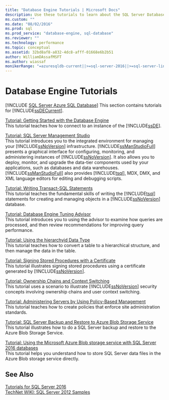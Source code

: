 ```yaml
---
title: "Database Engine Tutorials | Microsoft Docs"
description: Use these tutorials to learn about the SQL Server Database Engine, including getting started and using the SQL Server Management Studio.
ms.custom: ""
ms.date: "08/02/2016"
ms.prod: sql
ms.prod_service: "database-engine, sql-database"
ms.reviewer: ""
ms.technology: performance
ms.topic: conceptual
ms.assetid: 32bd8af8-a832-4dc8-afff-01668e6b2b51
author: WilliamDAssafMSFT
ms.author: wiassaf
monikerRange: "=azuresqldb-current||>=sql-server-2016||>=sql-server-linux-2017||=azuresqldb-mi-current"
---
```

# Database Engine Tutorials
[!INCLUDE [SQL Server Azure SQL Database](../includes/applies-to-version/sql-asdb.md)]
This section contains tutorials for [!INCLUDE[ssDECurrent](../includes/ssdecurrent-md.md)].  
  
[Tutorial: Getting Started with the Database Engine](../relational-databases/tutorial-getting-started-with-the-database-engine.md)  
This tutorial teaches how to connect to an instance of the [!INCLUDE[ssDE](../includes/ssde-md.md)].  
  
[Tutorial: SQL Server Management Studio](../ssms/quickstarts/ssms-connect-query-sql-server.md)  
This tutorial introduces you to the integrated environment for managing your [!INCLUDE[ssNoVersion](../includes/ssnoversion-md.md)] infrastructure. [!INCLUDE[ssManStudioFull](../includes/ssmanstudiofull-md.md)] presents a graphical interface for configuring, monitoring, and administering instances of [!INCLUDE[ssNoVersion](../includes/ssnoversion-md.md)]. It also allows you to deploy, monitor, and upgrade the data-tier components used by your applications, such as databases and data warehouses. [!INCLUDE[ssManStudioFull](../includes/ssmanstudiofull-md.md)] also provides [!INCLUDE[tsql](../includes/tsql-md.md)], MDX, DMX, and XML language editors for editing and debugging scripts.  
  
[Tutorial: Writing Transact-SQL Statements](../t-sql/tutorial-writing-transact-sql-statements.md)  
This tutorial teaches the fundamental skills of writing the [!INCLUDE[tsql](../includes/tsql-md.md)] statements for creating and managing objects in a [!INCLUDE[ssNoVersion](../includes/ssnoversion-md.md)] database.  
  
[Tutorial: Database Engine Tuning Advisor](../tools/dta/tutorial-database-engine-tuning-advisor.md)  
This tutorial introduces you to using the advisor to examine how queries are processed, and then review recommendations for improving query performance.  
  
[Tutorial: Using the hierarchyid Data Type](../relational-databases/tables/tutorial-using-the-hierarchyid-data-type.md)  
This tutorial teaches how to convert a table to a hierarchical structure, and then manage the data in the table.  
  
[Tutorial: Signing Stored Procedures with a Certificate](../relational-databases/tutorial-signing-stored-procedures-with-a-certificate.md)  
This tutorial illustrates signing stored procedures using a certificate generated by [!INCLUDE[ssNoVersion](../includes/ssnoversion-md.md)].  
  
[Tutorial: Ownership Chains and Context Switching](../relational-databases/tutorial-ownership-chains-and-context-switching.md)  
This tutorial uses a scenario to illustrate [!INCLUDE[ssNoVersion](../includes/ssnoversion-md.md)] security concepts involving ownership chains and user context switching.  
  
[Tutorial: Administering Servers by Using Policy-Based Management](../relational-databases/policy-based-management/tutorial-administering-servers-by-using-policy-based-management.md)  
This tutorial teaches how to create policies that enforce site administration standards.  
  
[Tutorial: SQL Server Backup and Restore to Azure Blob Storage Service](~/relational-databases/tutorial-sql-server-backup-and-restore-to-azure-blob-storage-service.md)  
This tutorial illustrates how to do a SQL Server backup and restore to the Azure Blob Storage Service.  
  
[Tutorial: Using the Microsoft Azure Blob storage service with SQL Server 2016 databases](tutorial-use-azure-blob-storage-service-with-sql-server-2016.md)  
This tutorial helps you understand how to store SQL Server data files in the Azure Blob storage service directly.  
  
## See Also  
[Tutorials for SQL Server 2016](../sql-server/tutorials-for-sql-server-2016.md)  
[TechNet WIKI: SQL Server 2012 Samples](https://go.microsoft.com/fwlink/?linkID=220734)  
  
